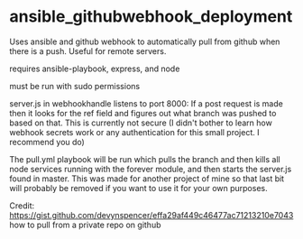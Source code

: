# ansible_githubwebhook_deployment
Uses ansible and github webhook to automatically pull from github when there is a push. Useful for remote servers.

requires ansible-playbook, express, and node

must be run with sudo permissions

server.js in webhookhandle listens to port 8000: If a post request is made then it looks for the ref field and figures out what branch was pushed to based on that. This is currently not secure (I didn't bother to learn how webhook secrets work or any authentication for this small project. I recommend you do)


The pull.yml playbook will be run which pulls the branch and then kills all node services running with the forever module, and then starts the server.js found in master.
  This was made for another project of mine so that last bit will probably be removed if you want to use it for your own purposes.

Credit:
https://gist.github.com/devynspencer/effa29af449c46477ac71213210e7043 how to pull from a private repo on github
